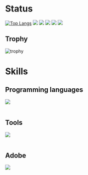 # Status

[![Top Langs](https://github-readme-stats.vercel.app/api/top-langs/?username=kemichael&show_icons=true&layout=compact&theme=gruvbox)](https://github.com/kemichael/github-readme-stats)
![](http://github-profile-summary-cards.vercel.app/api/cards/profile-details?username=kemichael&theme=gruvbox)
![](http://github-profile-summary-cards.vercel.app/api/cards/repos-per-language?username=kemichael&theme=gruvbox)
![](http://github-profile-summary-cards.vercel.app/api/cards/most-commit-language?username=kemichael&theme=gruvbox)
![](http://github-profile-summary-cards.vercel.app/api/cards/stats?username=kemichael&theme=gruvbox)
![](http://github-profile-summary-cards.vercel.app/api/cards/productive-time?username=kemichael&theme=gruvbox&utcOffset=9)

## Trophy
![trophy](https://github-profile-trophy.vercel.app/?username=kemichael&theme=gruvbox)

# Skills

## Programming languages
<img src="https://skillicons.dev/icons?i=html,css,js,mysql,laravel,php,jquery,vite,go,flutter" /> <br /><br />

## Tools
<img src="https://skillicons.dev/icons?i=aws,docker,git,github,postman" /> <br /><br />

## Adobe
<img src="https://skillicons.dev/icons?i=ae,ai,ps,pr,xd" /> <br /><br />
